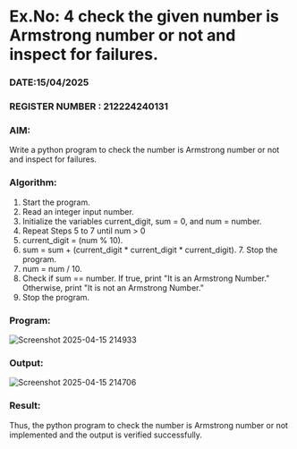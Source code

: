 # Ex.No: 4 check the given number is Armstrong number or not and inspect for failures.
### DATE:15/04/2025                                                                            
### REGISTER NUMBER : 212224240131
### AIM: 
Write a python program to check the number is Armstrong number or not and inspect for failures.

### Algorithm:
1.  Start the program.
2.	Read an integer input number.
3.	Initialize the variables current_digit, sum = 0, and num = number.
4.	Repeat Steps 5 to 7 until num > 0
5.	current_digit = (num % 10).
6.	sum = sum + (current_digit * current_digit * current_digit). 7. Stop the program.
7.	num = num / 10.
8.	Check if sum == number. If true, print "It is an Armstrong Number." Otherwise, print "It is not an Armstrong Number."
9.	Stop the program.

### Program:






![Screenshot 2025-04-15 214933](https://github.com/user-attachments/assets/ac09dd6f-1c44-473b-8f34-e06bb4e22f0a)







### Output:



![Screenshot 2025-04-15 214706](https://github.com/user-attachments/assets/1a8a0f01-78f4-4240-be0e-45264e3ff86f)



### Result:
Thus, the python program to check the number is Armstrong number or not implemented and the output is verified successfully.


